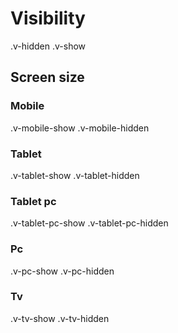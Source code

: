 # Visibility

.v-hidden
.v-show

## Screen size

### Mobile

.v-mobile-show
.v-mobile-hidden

### Tablet

.v-tablet-show
.v-tablet-hidden

### Tablet pc

.v-tablet-pc-show
.v-tablet-pc-hidden

### Pc

.v-pc-show
.v-pc-hidden

### Tv

.v-tv-show
.v-tv-hidden

